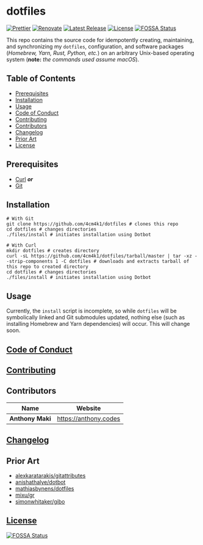 # dotfiles

[![Prettier](https://img.shields.io/badge/code_style-prettier-ff69b4.svg?style=flat-square)](https://prettier.io/) [![Renovate](https://img.shields.io/badge/renovate-enabled-1f8ceb.svg?style=flat-square)](https://renovatebot.com/) [![Latest Release](https://img.shields.io/github/release/4cm4k1/dotfiles/all.svg?style=flat-square)](https://github.com/4cm4k1/dotfiles/releases) [![License](https://img.shields.io/github/license/4cm4k1/dotfiles.svg?style=flat-square)](license) [![FOSSA Status](https://app.fossa.io/api/projects/git%2Bgithub.com%2F4cm4k1%2Fdotfiles.svg?type=small)](https://app.fossa.io/projects/git%2Bgithub.com%2F4cm4k1%2Fdotfiles?ref=badge_small)

This repo contains the source code for idempotently creating, maintaining, and synchronizing my `dotfiles`, configuration, and software packages (_Homebrew, Yarn, Rust, Python, etc._) on an arbitrary Unix-based operating system (**note:** _the commands used assume macOS_).

## Table of Contents

- [Prerequisites](#prerequisites)
- [Installation](#installation)
- [Usage](#usage)
- [Code of Conduct](#code-of-conduct)
- [Contributing](#contributing)
- [Contributors](#contributors)
- [Changelog](#changelog)
- [Prior Art](#prior-art)
- [License](#license)

## Prerequisites

- [Curl](https://github.com/curl/curl) _**or**_
- [Git](https://github.com/git/git)

## Installation

```shell
# With Git
git clone https://github.com/4cm4k1/dotfiles # clones this repo
cd dotfiles # changes directories
./files/install # initiates installation using Dotbot

# With Curl
mkdir dotfiles # creates directory
curl -sL https://github.com/4cm4k1/dotfiles/tarball/master | tar -xz --strip-components 1 -C dotfiles # downloads and extracts tarball of this repo to created directory
cd dotfiles # changes directories
./files/install # initiates installation using Dotbot
```

## Usage

Currently, the `install` script is incomplete, so while `dotfiles` will be symbolically linked and Git submodules updated, nothing else (such as installing Homebrew and Yarn dependencies) will occur. This will change soon.

## [Code of Conduct](.github/code_of_conduct.md)

## [Contributing](.github/contributing.md)

## Contributors

| Name             | Website                 |
| ---------------- | ----------------------- |
| **Anthony Maki** | <https://anthony.codes> |

## [Changelog](changelog.md)

## Prior Art

- [alexkaratarakis/gitattributes](https://github.com/alexkaratarakis/gitattributes)
- [anishathalye/dotbot](https://github.com/anishathalye/dotbot)
- [mathiasbynens/dotfiles](https://github.com/mathiasbynens/dotfiles)
- [mixu/gr](https://github.com/mixu/gr)
- [simonwhitaker/gibo](https://github.com/simonwhitaker/gibo)

## [License](license)

[![FOSSA Status](https://app.fossa.io/api/projects/git%2Bgithub.com%2F4cm4k1%2Fdotfiles.svg?type=large)](https://app.fossa.io/projects/git%2Bgithub.com%2F4cm4k1%2Fdotfiles?ref=badge_large)
